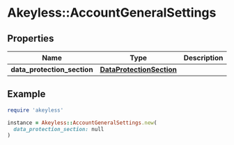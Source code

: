 # Akeyless::AccountGeneralSettings

## Properties

| Name | Type | Description | Notes |
| ---- | ---- | ----------- | ----- |
| **data_protection_section** | [**DataProtectionSection**](DataProtectionSection.md) |  | [optional] |

## Example

```ruby
require 'akeyless'

instance = Akeyless::AccountGeneralSettings.new(
  data_protection_section: null
)
```

